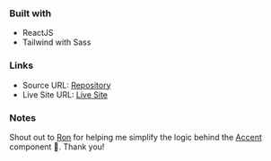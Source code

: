 ### Built with

- ReactJS
- Tailwind with Sass

### Links

- Source URL: [Repository](https://github.com/afbly/portfolio)
- Live Site URL: [Live Site](https://caffeinezone.vercel.app/)

### Notes
Shout out to [Ron](https://github.com/ronmattss "Ron's Github Profile") for helping me simplify the logic behind the [Accent](src/components/ui/Accent/index.jsx) component 🙌. Thank you!